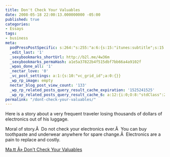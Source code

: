 ```yaml
---
title: Don't Check Your Valuables
date: 2008-05-18 22:00:13.000000000 -05:00
published: true
categories:
- Essays
tags:
- business
meta:
  podPressPostSpecific: s:264:"s:255:"a:6:{s:15:"itunes:subtitle";s:15:"##PostExcerpt##";s:14:"itunes:summary";s:15:"##PostExcerpt##";s:15:"itunes:keywords";s:17:"##WordPressCats##";s:13:"itunes:author";s:10:"##Global##";s:15:"itunes:explicit";s:7:"Default";s:12:"itunes:block";s:7:"Default";}";";
  _edit_last: '1'
  _sexybookmarks_shortUrl: http://b2l.me/4w36m
  _sexybookmarks_permaHash: a1e5a37822b4f515dbf7bb66a4a9102f
  _wpas_done_all: '1'
  _nectar_love: '0'
  _vc_post_settings: a:1:{s:10:"vc_grid_id";a:0:{}}
  _wp_rp_image: empty
  nectar_blog_post_view_count: '133'
  _wp_rp_related_posts_query_result_cache_expiration: '1525241525'
  _wp_rp_related_posts_query_result_cache_6: a:12:{i:0;O:8:"stdClass":2:{s:7:"post_id";s:2:"81";s:5:"score";s:17:"21.59902875936479";}i:1;O:8:"stdClass":2:{s:7:"post_id";s:4:"7786";s:5:"score";s:18:"18.826440037116615";}i:2;O:8:"stdClass":2:{s:7:"post_id";s:3:"988";s:5:"score";s:18:"15.972207325847513";}i:3;O:8:"stdClass":2:{s:7:"post_id";s:3:"846";s:5:"score";s:18:"13.207992656316165";}i:4;O:8:"stdClass":2:{s:7:"post_id";s:3:"277";s:5:"score";s:18:"13.207992656316165";}i:5;O:8:"stdClass":2:{s:7:"post_id";s:3:"684";s:5:"score";s:18:"12.346283972104182";}i:6;O:8:"stdClass":2:{s:7:"post_id";s:4:"6929";s:5:"score";s:17:"11.77929387995101";}i:7;O:8:"stdClass":2:{s:7:"post_id";s:4:"1244";s:5:"score";s:17:"11.77929387995101";}i:8;O:8:"stdClass":2:{s:7:"post_id";s:4:"3535";s:5:"score";s:16:"10.9599896109759";}i:9;O:8:"stdClass":2:{s:7:"post_id";s:4:"1300";s:5:"score";s:16:"10.9599896109759";}i:10;O:8:"stdClass":2:{s:7:"post_id";s:4:"1183";s:5:"score";s:16:"10.9599896109759";}i:11;O:8:"stdClass":2:{s:7:"post_id";s:3:"699";s:5:"score";s:16:"10.9599896109759";}}
permalink: "/dont-check-your-valuables/"
---
```

Here is a story about a very frequent traveler losing thousands of dollars of electronics out of his luggage.

Moral of story.Â  Do not check your electronics ever.Â  You can buy toothpaste and underwear anywhere for spare change.Â  Electronics are a pain to replace and costly.

<a href="http://ma.tt/2008/05/dont-check-your-valuables/" rel="nofollow">Ma.tt Â» Don't Check Your Valuables</a></p>
